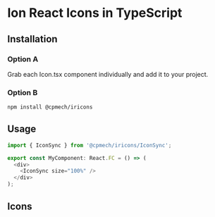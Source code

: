 # Ion React Icons in TypeScript

## Installation

### Option A

Grab each Icon.tsx component individually and add it to your project.

### Option B

```bash
npm install @cpmech/iricons
```

## Usage

```typescript
import { IconSync } from '@cpmech/iricons/IconSync';

export const MyComponent: React.FC = () => (
  <div>
    <IconSync size="100%" />
  </div>
);
```

## Icons

